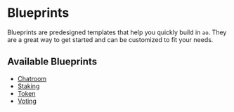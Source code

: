 # Blueprints

Blueprints are predesigned templates that help you quickly build in `ao`. They are a great way to get started and can be customized to fit your needs.

## Available Blueprints

- [Chatroom](chatroom)
- [Staking](staking)
- [Token](token)
- [Voting](voting)
